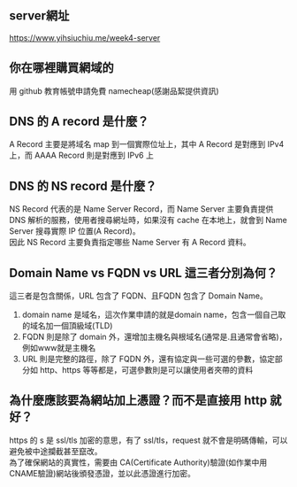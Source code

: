 ## server網址
https://www.yihsiuchiu.me/week4-server
## 你在哪裡購買網域的
用 github 教育帳號申請免費 namecheap(感謝品絜提供資訊)
## DNS 的 A record 是什麼？
A Record 主要是將域名 map 到一個實際位址上，其中 A Record 是對應到 IPv4 上，而 AAAA Record 則是對應到 IPv6 上
## DNS 的 NS record 是什麼？
NS Record 代表的是 Name Server Record，而 Name Server 主要負責提供 DNS 解析的服務，使用者搜尋網址時，如果沒有 cache 在本地上，就會到 Name Server 搜尋實際 IP 位置(A Record)。  
因此 NS Record 主要負責指定哪些 Name Server 有 A Record 資料。
## Domain Name vs FQDN vs URL 這三者分別為何？
這三者是包含關係，URL 包含了 FQDN、且FQDN 包含了 Domain Name。  
1. domain name 是域名，這次作業申請的就是domain name，包含一個自己取的域名加一個頂級域(TLD)  
2. FQDN 則是除了 domain 外，還增加主機名與根域名(通常是.且通常會省略)，例如www就是主機名  
3. URL 則是完整的路徑，除了 FQDN 外，還有協定與一些可選的參數，協定部分如 http、https 等等都是，可選參數則是可以讓使用者夾帶的資料

## 為什麼應該要為網站加上憑證？而不是直接用 http 就好？
https 的 s 是 ssl/tls 加密的意思，有了 ssl/tls，request 就不會是明碼傳輸，可以避免被中途攔截甚至竄改。  
為了確保網站的真實性，需要由 CA(Certificate Authority)驗證(如作業中用CNAME驗證)網站後頒發憑證，並以此憑證進行加密。